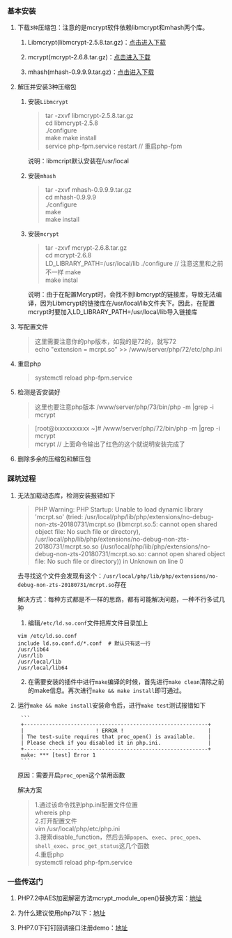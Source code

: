 ### 基本安装

1. 下载`3种`压缩包：注意的是mcrypt软件依赖libmcrypt和mhash两个库。  

    1. Libmcrypt(libmcrypt-2.5.8.tar.gz)：[点击进入下载](http://sourceforge.net/project/showfiles.php?group_id=87941&package_id=91774&release_id=487459)

    2. mcrypt(mcrypt-2.6.8.tar.gz)：[点击进入下载](http://sourceforge.net/project/showfiles.php?group_id=87941&package_id=91948&release_id=642101)

    3. mhash(mhash-0.9.9.9.tar.gz)：[点击进入下载](http://sourceforge.net/project/showfiles.php?group_id=4286&package_id=4300&release_id=645636)

2. 解压并安装3种压缩包

    1. 安装`Libmcrypt`  

        > tar -zxvf libmcrypt-2.5.8.tar.gz  
        > cd libmcrypt-2.5.8   
        > ./configure  
        > make
        > make install  
        > service php-fpm.service restart   // 重启php-fpm

        说明：libmcript默认安装在/usr/local 

    2. 安装`mhash`

        > tar -zxvf mhash-0.9.9.9.tar.gz  
        > cd mhash-0.9.9.9  
        > ./configure  
        > make  
        > make install  

    3. 安装`mcrypt`

        > tar -zxvf mcrypt-2.6.8.tar.gz  
        > cd mcrypt-2.6.8  
        > LD_LIBRARY_PATH=/usr/local/lib ./configure  // 注意这里和之前不一样
        > make  
        > make instal  

        说明：由于在配置Mcrypt时，会找不到libmcrypt的链接库，导致无法编译，因为Libmcrypt的链接库在/usr/local/lib文件夹下。因此，在配置mcrypt时要加入LD_LIBRARY_PATH=/usr/local/lib导入链接库

3. 写配置文件

    > 这里需要注意你的php版本，如我的是72的，就写72  
    > echo "extension = mcrpt.so" >> /www/server/php/72/etc/php.ini

4. 重启php

    > systemctl reload php-fpm.service

5. 检测是否安装好

    > 这里也要注意php版本
    > /www/server/php/73/bin/php -m |grep -i mcrypt

    > [root@ixxxxxxxxxx ~]# /www/server/php/72/bin/php -m |grep -i mcrypt  
    > mcrypt // 上面命令输出了红色的这个就说明安装完成了

6. 删除多余的压缩包和解压包


### 踩坑过程

1. 无法加载动态库，检测安装报错如下

    > PHP Warning:  PHP Startup: Unable to load dynamic library 'mcrpt.so' (tried: /usr/local/php/lib/php/extensions/no-debug-non-zts-20180731/mcrpt.so (libmcrpt.so.5: cannot open shared object file: No such file or directory), /usr/local/php/lib/php/extensions/no-debug-non-zts-20180731/mcrpt.so.so (/usr/local/php/lib/php/extensions/no-debug-non-zts-20180731/mcrpt.so.so: cannot open shared object file: No such file or directory)) in Unknown on line 0

    去寻找这个文件会发现有这个：`/usr/local/php/lib/php/extensions/no-debug-non-zts-20180731/mcrpt.so`存在

    解决方式：每种方式都是不一样的思路，都有可能解决问题，一种不行多试几种
    
    1. 编辑`/etc/ld.so.conf`文件把库文件目录加上

    ```
    vim /etc/ld.so.conf
    include ld.so.conf.d/*.conf  # 默认只有这一行
    /usr/lib64
    /usr/lib
    /usr/local/lib
    /usr/local/lib64
    ```

    2. 在需要安装的插件中进行`make`编译的时候，首先进行`make clean`清除之前的make信息。再次进行`make && make install`即可通过。


2. 运行`make && make install`安装命令后，进行`make test`测试报错如下

        ```
        +-----------------------------------------------------------+
        |                       ! ERROR !                           |
        | The test-suite requires that proc_open() is available.    |
        | Please check if you disabled it in php.ini.               |
        +-----------------------------------------------------------+
        make: *** [test] Error 1
        ```

    原因：需要开启`proc_open`这个禁用函数

    解决方案

    > 1.通过该命令找到php.ini配置文件位置  
    > whereis php   
    > 2.打开配置文件  
    > vim /usr/local/php/etc/php.ini  
    > 3.搜索disable_function，然后去掉`popen`、`exec`、`proc_open`、`shell_exec`、`proc_get_status`这几个函数  
    > 4.重启php  
    > systemctl reload php-fpm.service 


### 一些传送门

1. PHP7.2中AES加密解密方法mcrypt_module_open()替换方案：[地址](https://blog.csdn.net/ligaofeng/article/details/80244013)

2. 为什么建议使用php7以下：[地址](https://zhuanlan.zhihu.com/p/38541917)

3. PHP7.0下钉钉回调接口注册demo：[地址](https://www.sibida.net/article/63399)
